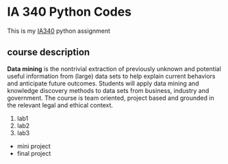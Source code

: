 # IA 340 Python Codes

This is my [IA340](https://catalog.jmu.edu/preview_course_nopop.php?catoid=50&coid=258336) python assignment

## course description

**Data mining** is the nontrivial extraction of previously unknown and potential useful information from (large) data sets to help explain current behaviors and anticipate future outcomes. Students will apply data mining and knowledge discovery methods to data sets from business, industry and government. The course is team oriented, project based and grounded in the relevant legal and ethical context.

1. lab1
2. lab2
3. lab3

- mini project
- final project


